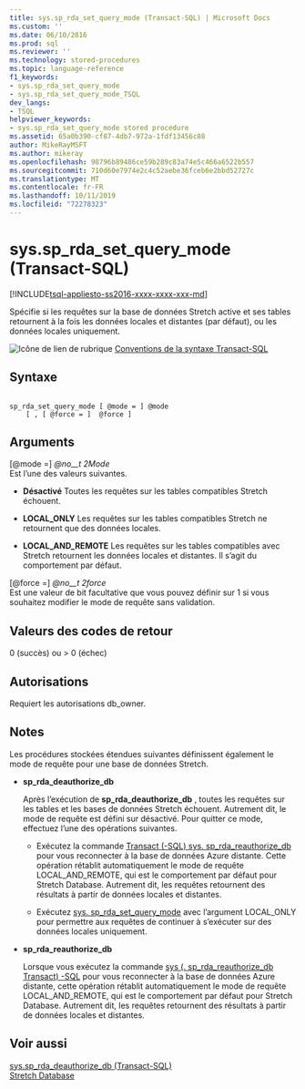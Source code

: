 ```yaml
---
title: sys.sp_rda_set_query_mode (Transact-SQL) | Microsoft Docs
ms.custom: ''
ms.date: 06/10/2016
ms.prod: sql
ms.reviewer: ''
ms.technology: stored-procedures
ms.topic: language-reference
f1_keywords:
- sys.sp_rda_set_query_mode
- sys.sp_rda_set_query_mode_TSQL
dev_langs:
- TSQL
helpviewer_keywords:
- sys.sp_rda_set_query_mode stored procedure
ms.assetid: 65a0b390-cf87-4db7-972a-1fdf13456c88
author: MikeRayMSFT
ms.author: mikeray
ms.openlocfilehash: 98796b89486ce59b289c83a74e5c466a6522b557
ms.sourcegitcommit: 710d60e7974e2c4c52aebe36fceb6e2bbd52727c
ms.translationtype: MT
ms.contentlocale: fr-FR
ms.lasthandoff: 10/11/2019
ms.locfileid: "72278323"
---
```

# <a name="syssp_rda_set_query_mode-transact-sql"></a>sys.sp_rda_set_query_mode (Transact-SQL)
[!INCLUDE[tsql-appliesto-ss2016-xxxx-xxxx-xxx-md](../../includes/tsql-appliesto-ss2016-xxxx-xxxx-xxx-md.md)]

  Spécifie si les requêtes sur la base de données Stretch active et ses tables retournent à la fois les données locales et distantes (par défaut), ou les données locales uniquement.  
  
 ![Icône de lien de rubrique](../../database-engine/configure-windows/media/topic-link.gif "Icône lien de rubrique") [Conventions de la syntaxe Transact-SQL](../../t-sql/language-elements/transact-sql-syntax-conventions-transact-sql.md)  
  
## <a name="syntax"></a>Syntaxe  
  
```  
  
sp_rda_set_query_mode [ @mode = ] @mode   
    [ , [ @force = ]  @force ]  
```  
  
## <a name="arguments"></a>Arguments  
 [@mode =] *@no__t 2Mode*  
 Est l’une des valeurs suivantes.  
  
-   **Désactivé** Toutes les requêtes sur les tables compatibles Stretch échouent.  
  
-   **LOCAL_ONLY** Les requêtes sur les tables compatibles Stretch ne retournent que des données locales.  
  
-   **LOCAL_AND_REMOTE** Les requêtes sur les tables compatibles avec Stretch retournent les données locales et distantes. Il s’agit du comportement par défaut.  
  
 [@force =]  *@no__t 2force*  
 Est une valeur de bit facultative que vous pouvez définir sur 1 si vous souhaitez modifier le mode de requête sans validation.  
  
## <a name="return-code-values"></a>Valeurs des codes de retour  
 0 (succès) ou > 0 (échec)  
  
## <a name="permissions"></a>Autorisations  
 Requiert les autorisations db_owner.  
  
## <a name="remarks"></a>Notes  
 Les procédures stockées étendues suivantes définissent également le mode de requête pour une base de données Stretch.  
  
-   **sp_rda_deauthorize_db**  
  
     Après l’exécution de **sp_rda_deauthorize_db** , toutes les requêtes sur les tables et les bases de données Stretch échouent. Autrement dit, le mode de requête est défini sur désactivé. Pour quitter ce mode, effectuez l’une des opérations suivantes.  
  
    -   Exécutez la commande [Transact &#40;-SQL&#41; sys. sp_rda_reauthorize_db](../../relational-databases/system-stored-procedures/sys-sp-rda-reauthorize-db-transact-sql.md) pour vous reconnecter à la base de données Azure distante. Cette opération rétablit automatiquement le mode de requête LOCAL_AND_REMOTE, qui est le comportement par défaut pour Stretch Database. Autrement dit, les requêtes retournent des résultats à partir de données locales et distantes.  
  
    -   Exécutez [sys. sp_rda_set_query_mode](../../relational-databases/system-stored-procedures/sys-sp-rda-set-query-mode-transact-sql.md) avec l’argument LOCAL_ONLY pour permettre aux requêtes de continuer à s’exécuter sur des données locales uniquement.  
  
-   **sp_rda_reauthorize_db**  
  
     Lorsque vous exécutez la commande [sys &#40;. sp_rda_reauthorize_db Transact&#41; -SQL](../../relational-databases/system-stored-procedures/sys-sp-rda-reauthorize-db-transact-sql.md) pour vous reconnecter à la base de données Azure distante, cette opération rétablit automatiquement le mode de requête LOCAL_AND_REMOTE, qui est le comportement par défaut pour Stretch Database. Autrement dit, les requêtes retournent des résultats à partir de données locales et distantes.  
  
## <a name="see-also"></a>Voir aussi  
 [sys.sp_rda_deauthorize_db &#40;Transact-SQL&#41;](../../relational-databases/system-stored-procedures/sys-sp-rda-deauthorize-db-transact-sql.md)   
 [Stretch Database](../../sql-server/stretch-database/stretch-database.md)  
  
  
